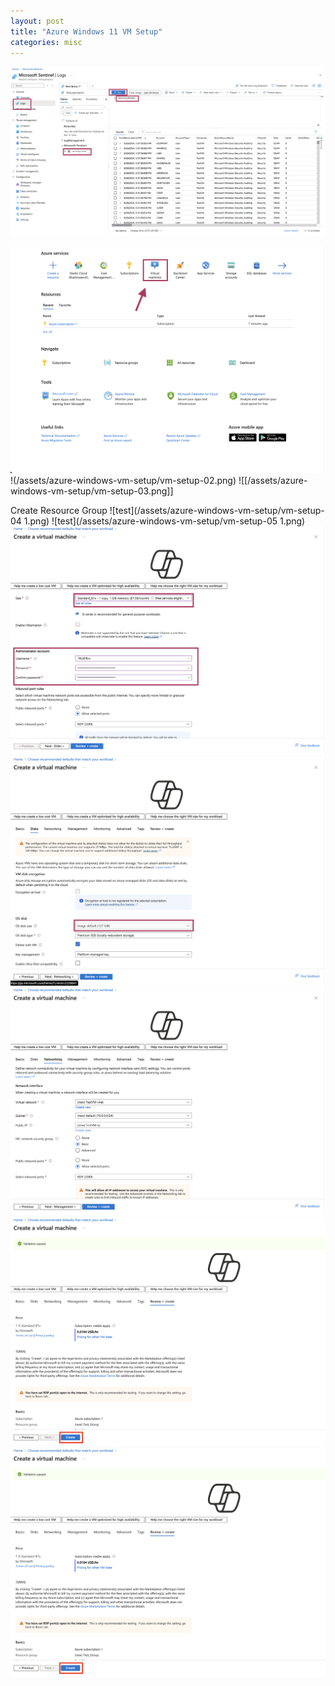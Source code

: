 ```yaml
---
layout: post
title: "Azure Windows 11 VM Setup"
categories: misc
---
```




![test](/assets/sentinel-rule-01.png)

![test](/assets/azure-windows-vm-setup/vm-setup-01.png)
!(/assets/azure-windows-vm-setup/vm-setup-02.png)
![[/assets/azure-windows-vm-setup/vm-setup-03.png]]

Create Resource Group
![test](/assets/azure-windows-vm-setup/vm-setup-04 1.png)
![test](/assets/azure-windows-vm-setup/vm-setup-05 1.png)
![tet](/assets/azure-windows-vm-setup/vm-setup-06.png)
![test](/assets/azure-windows-vm-setup/vm-setup-07.png)
![test](/assets/azure-windows-vm-setup/vm-setup-08.png)
![test](/assets/azure-windows-vm-setup/vm-setup-09.png)
![test](/assets/azure-windows-vm-setup/vm-setup-09.png)
